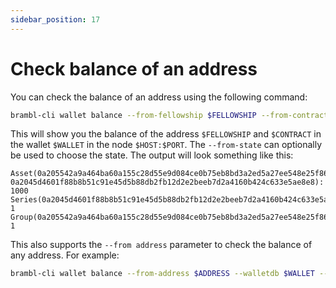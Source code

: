 ```yaml
---
sidebar_position: 17
---
```


# Check balance of an address

You can check the balance of an address using the following command:

```bash
brambl-cli wallet balance --from-fellowship $FELLOWSHIP --from-contract $CONTRACT --walletdb $WALLET --host $HOST --port $PORT
```

This will show you the balance of the address `$FELLOWSHIP` and `$CONTRACT` in the wallet `$WALLET` in the node `$HOST:$PORT`. The `--from-state` can optionally be used to choose the state. The output will look something like this:

```
Asset(0a205542a9a464ba60a155c28d55e9d084ce0b75eb8bd3a2ed5a27ee548e25f86616, 
0a2045d4601f88b8b51c91e45d5b88db2fb12d2e2beeb7d2a4160b424c633e5ae8e8): 1000
Series(0a2045d4601f88b8b51c91e45d5b88db2fb12d2e2beeb7d2a4160b424c633e5ae8e8): 1
Group(0a205542a9a464ba60a155c28d55e9d084ce0b75eb8bd3a2ed5a27ee548e25f86616): 1
```

This also supports the `--from address` parameter to check the balance of any address. For example:

```bash
brambl-cli wallet balance --from-address $ADDRESS --walletdb $WALLET --host $HOST --port $PORT
```